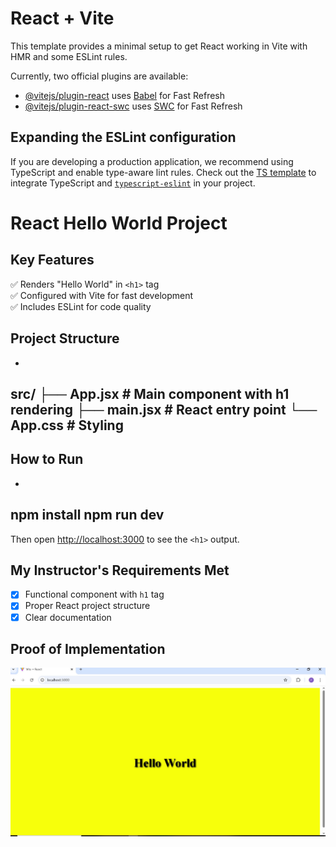 # React + Vite

This template provides a minimal setup to get React working in Vite with HMR and some ESLint rules.

Currently, two official plugins are available:

- [@vitejs/plugin-react](https://github.com/vitejs/vite-plugin-react/blob/main/packages/plugin-react/README.md) uses [Babel](https://babeljs.io/) for Fast Refresh
- [@vitejs/plugin-react-swc](https://github.com/vitejs/vite-plugin-react-swc) uses [SWC](https://swc.rs/) for Fast Refresh

## Expanding the ESLint configuration

If you are developing a production application, we recommend using TypeScript and enable type-aware lint rules. Check out the [TS template](https://github.com/vitejs/vite/tree/main/packages/create-vite/template-react-ts) to integrate TypeScript and [`typescript-eslint`](https://typescript-eslint.io) in your project.

# React Hello World Project

## Key Features
✅ Renders "Hello World" in `<h1>` tag  
✅ Configured with Vite for fast development  
✅ Includes ESLint for code quality  

## Project Structure
-
src/
├── App.jsx          # Main component with h1 rendering
├── main.jsx         # React entry point
└── App.css          # Styling
-

## How to Run
-
npm install
npm run dev
-
Then open [http://localhost:3000](http://localhost:3000) to see the `<h1>` output.

## My Instructor's Requirements Met
- [x] Functional component with `h1` tag  
- [x] Proper React project structure  
- [x] Clear documentation

## Proof of Implementation
![Hello World Output](https://github.com/Preye2/hello-react/blob/main/screenshot.jpg)

